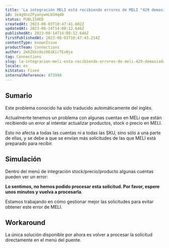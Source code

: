 ```yaml
---
title: 'La integración MELI está recibiendo errores de MELI "429 demasiadas peticiones"'
id: 1e4g9nzZFyanywmLbSHq4D
status: PUBLISHED
createdAt: 2023-08-03T10:47:41.602Z
updatedAt: 2023-08-14T14:08:12.646Z
publishedAt: 2023-08-14T14:08:12.646Z
firstPublishedAt: 2023-08-03T10:47:43.214Z
contentType: knownIssue
productTeam: Connections
author: 2mXZkbi0oi061KicTExNjo
tag: Connections
slug: la-integracion-meli-esta-recibiendo-errores-de-meli-429-demasiadas-peticiones
locale: es
kiStatus: Fixed
internalReference: 873998
---
```


## Sumario

<div class="alert alert-info">
  <p>Este problema conocido ha sido traducido automáticamente del inglés.</p>
</div>



Actualmente tenemos un problema con algunas cuentas en MELi que están recibiendo un error al intentar actualizar productos, stock o precio en MELI.

Esto no afecta a todas las cuentas ni a todas las SKU, sino sólo a una parte de ellas, y se debe a que se envían más solicitudes de las que MELI está preparado para recibir.


##

## Simulación



Dentro del menú de integración stock/precio/producto algunas cuentas pueden ver un error:

**Lo sentimos, no hemos podido procesar esta solicitud. Por favor, espere unos minutos y vuelva a procesarla**.

Estamos trabajando en cómo gestionar mejor las solicitudes para evitar obtener este error de MELI.



## Workaround


La única solución disponible por ahora es volver a procesar la solicitud directamente en el menú del puente.





